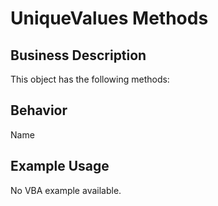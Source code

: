 # UniqueValues Methods

## Business Description
This object has the following methods:

## Behavior
Name

## Example Usage
No VBA example available.